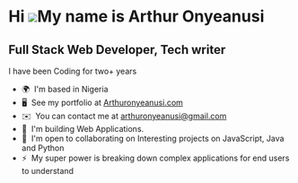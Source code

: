 Hi ![](https://user-images.githubusercontent.com/18350557/176309783-0785949b-9127-417c-8b55-ab5a4333674e.gif)My name is Arthur Onyeanusi
========================================================================================================================================

Full Stack Web Developer, Tech writer
---------------------------------------

I have been Coding for two+ years

*   🌍  I'm based in Nigeria
*   🖥️  See my portfolio at [Arthuronyeanusi.com](http://arthur-onyeanusi.vercel.app)
*   ✉️  You can contact me at [arthuronyeanusi@gmail.com](mailto:arthuronyeanusi@gmail.com)
*   🧠  I'm building Web Applications.
*   🤝  I'm open to collaborating on Interesting projects on JavaScript, Java and Python
*   ⚡  My super power is breaking down complex applications for end users to understand
